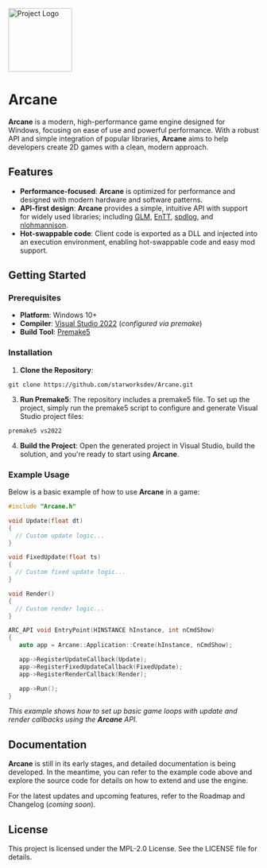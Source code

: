 <img src="logo.png" alt="Project Logo" width="128" height="128"/>

# Arcane
**Arcane** is a modern, high-performance game engine designed for Windows, focusing on ease of use and powerful performance. With a robust API and simple integration of popular libraries, **Arcane** aims to help developers create 2D games with a clean, modern approach.

## Features
- **Performance-focused**: **Arcane** is optimized for performance and designed with modern hardware and software patterns.
- **API-first design**: **Arcane** provides a simple, intuitive API with support for widely used libraries; including [GLM](https://www.opengl.org/sdk/libs/GLM/), [EnTT](https://github.com/skypjack/entt), [spdlog](https://github.com/gabime/spdlog), and [nlohmannjson](https://github.com/nlohmann/json).
- **Hot-swappable code**: Client code is exported as a DLL and injected into an execution environment, enabling hot-swappable code and easy mod support.

## Getting Started
### Prerequisites
- **Platform**: Windows 10+
- **Compiler**: [Visual Studio 2022](https://visualstudio.microsoft.com/) (_configured via premake_)
- **Build Tool**: [Premake5](https://premake.github.io/)

### Installation
1. **Clone the Repository**:
```
git clone https://github.com/starworksdev/Arcane.git
```
3. **Run Premake5**: The repository includes a premake5 file. To set up the project, simply run the premake5 script to configure and generate Visual Studio project files:
```
premake5 vs2022
```
4. **Build the Project**: Open the generated project in Visual Studio, build the solution, and you're ready to start using **Arcane**.

### Example Usage
Below is a basic example of how to use **Arcane** in a game:
```cpp
#include "Arcane.h"

void Update(float dt)
{
  // Custom update logic...
}

void FixedUpdate(float ts)
{
  // Custom fixed update logic...
}

void Render()
{
  // Custom render logic...
}

ARC_API void EntryPoint(HINSTANCE hInstance, int nCmdShow)
{
   auto app = Arcane::Application::Create(hInstance, nCmdShow);

   app->RegisterUpdateCallback(Update);
   app->RegisterFixedUpdateCallback(FixedUpdate);
   app->RegisterRenderCallback(Render);

   app->Run();
}
```
_This example shows how to set up basic game loops with update and render callbacks using the **Arcane** API._

## Documentation
**Arcane** is still in its early stages, and detailed documentation is being developed. In the meantime, you can refer to the example code above and explore the source code for details on how to extend and use the engine.

For the latest updates and upcoming features, refer to the Roadmap and Changelog (_coming soon_).

## License
This project is licensed under the MPL-2.0 License. See the LICENSE file for details.
